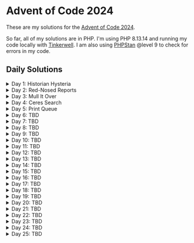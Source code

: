 # Advent of Code 2024

These are my solutions for the [Advent of Code 2024](https://adventofcode.com/2024).

So far, all of my solutions are in PHP. I'm using PHP 8.13.14 and running my code locally with [Tinkerwell](https://tinkerwell.app/). I am also using [PHPStan](https://phpstan.org/) @level 9 to check for errors in my code.

## Daily Solutions

<details>
<summary>Day 1: Historian Hysteria</summary>

<details>
<summary>Part 1</summary>
<div>

The **Chief Historian** is always present for the big Christmas sleigh launch, but nobody has seen him in months! Last anyone heard, he was visiting locations that are historically significant to the North Pole; a group of Senior Historians has asked you to accompany them as they check the places they think he was most likely to visit.

As each location is checked, they will mark it on their list with a **star**. They figure the Chief Historian **must** be in one of the first fifty places they'll look, so in order to save Christmas, you need to help them get **fifty stars** on their list before Santa takes off on December 25th.

Collect stars by solving puzzles. Two puzzles will be made available on each day in the Advent calendar; the second puzzle is unlocked when you complete the first. Each puzzle grants **one star**. Good luck!

You haven't even left yet and the group of Elvish Senior Historians has already hit a problem: their list of locations to check is currently **empty**. Eventually, someone decides that the best place to check first would be the Chief Historian's office.

Upon pouring into the office, everyone confirms that the Chief Historian is indeed nowhere to be found. Instead, the Elves discover an assortment of notes and lists of historically significant locations! This seems to be the planning the Chief Historian was doing before he left. Perhaps these notes can be used to determine which locations to search?

Throughout the Chief's office, the historically significant locations are listed not by name but by a unique number called the **location ID**. To make sure they don't miss anything, The Historians split into two groups, each searching the office and trying to create their own complete list of location IDs.

There's just one problem: by holding the two lists up **side by side** (your puzzle input), it quickly becomes clear that the lists aren't very similar. Maybe you can help The Historians reconcile their lists?

For example:


|   |   |
| ------------- | ------------- |
| 3  | 4  |
| 4  | 3  |
| 2  | 5  |
| 1  | 3  |
| 3  | 9  |
| 3  | 3  |

Maybe the lists are only off by a small amount! To find out, pair up the numbers and measure how far apart they are. Pair up the **smallest number in the left list** with the **smallest numberin the right list**, then the **second-smallest** left number with the **second-smallest right number**, and so on.

Within each pair, figure out **how far apart** the two numbers are; you'll need to **add up all of those distances**. For example, if you pair up a 3 from the left list with a 7 from the right list, the distance apart is 4; if you pair up a 9 with a 3, the distance apart is 6.

In the example list above, the pairs and distances would be as follows:

- The smallest number in the left list is `1`, and the smallest number in the right list is `3`. The distance between them is `2`.
- The second-smallest number in the left list is `2`, and the second-smallest number in the right list is another `3`. The distance between them is `1`.
- The third-smallest number in both lists is `3`, so the distance between them is `0`.
- The next numbers to pair up are `3` and `4`, a distance of `1`.
- The fifth-smallest numbers in each list are `3` and `5`, a distance of `2`.
- Finally, the largest number in the left list is `4`, while the largest number in the right list is `9`; these are a distance `5` apart.

To find the **total distance** between the left list and the right list, add up the distances between all of the pairs you found. In the example above, this is `2 + 1 + 0 + 1 + 2 + 5`, a total distance of `11`!

Your actual left and right lists contain many location IDs. **What is the total distance between your lists?**

My solution and input can be found here: [Day 1](https://github.com/melaniemay79/advent-of-code-2024/tree/main/1)

</div>
</details>

<details>
<summary>Part 2</summary>
<div>

Your analysis only confirmed what everyone feared: the two lists of location IDs are indeed very different.

Or are they?

The Historians can't agree on which group made the mistakes **or** how to read most of the Chief's handwriting, but in the commotion you notice an interesting detail: a lot of location IDs appear in both lists! Maybe the other numbers aren't location IDs at all but rather misinterpreted handwriting.

This time, you'll need to figure out exactly how often each number from the left list appears in the right list. Calculate a total **similarity score** by adding up each number in the left list after multiplying it by the number of times that number appears in the right list.

Here are the same example lists again:


|   |   |
| ------------- | ------------- |
| 3  | 4  |
| 4  | 3  |
| 2  | 5  |
| 1  | 3  |
| 3  | 9  |
| 3  | 3  |

For these example lists, here is the process of finding the similarity score:

- The first number in the left list is `3`. It appears in the right list three times, so the similarity score increases by `3 * 3 = 9`.
- The second number in the left list is `4`. It appears in the right list once, so the similarity score increases by `4 * 1 = 4`.
- The third number in the left list is `2`. It does not appear in the right list, so the similarity score does not increase (`2 * 0 = 0`).
- The fourth number, `1`, also does not appear in the right list.
- The fifth number, `3`, appears in the right list three times; the similarity score increases by `9`.
- The last number, `3`, appears in the right list three times; the similarity score again increases by `9`.

So, for these example lists, the similarity score at the end of this process is **31** `(9 + 4 + 0 + 0 + 9 + 9)`.

Once again consider your left and right lists. `What is their similarity score?`

My solution and input can be found here: [Day 1](https://github.com/melaniemay79/advent-of-code-2024/tree/main/1)

</div>
</details>
</details>

<details>
<summary>Day 2: Red-Nosed Reports</summary>

<details>
<summary>Part 1</summary>
<div>

Fortunately, the first location The Historians want to search isn't a long walk from the Chief Historian's office.

While the [Red-Nosed Reindeer nuclear fusion/fission plant](https://adventofcode.com/2015/day/19) appears to contain no sign of the Chief Historian, the engineers there run up to you as soon as they see you. Apparently, they **still** talk about the time Rudolph was saved through molecular synthesis from a single electron.

They're quick to add that - since you're already here - they'd really appreciate your help analyzing some unusual data from the Red-Nosed reactor. You turn to check if The Historians are waiting for you, but they seem to have already divided into groups that are currently searching every corner of the facility. You offer to help with the unusual data.

The unusual data (your puzzle input) consists of many **reports**, one report per line. Each report is a list of numbers called **levels** that are separated by spaces. For example:


|   |   |   |   |   |
| ------------- | ------------- | ------------- | ------------- | ------------- |
| 7  | 6  | 4  | 2  | 1  |
| 1  | 2  | 7  | 8  | 9  |
| 9  | 7  | 6  | 2  | 1  |
| 1  | 3  | 2  | 4  | 5  |
| 8  | 6  | 4  | 4  | 1  |
| 1  | 3  | 6  | 7  | 9  |

This example data contains six reports each containing five levels.

The engineers are trying to figure out which reports are **safe**. The Red-Nosed reactor safety systems can only tolerate levels that are either gradually increasing or gradually decreasing. So, a report only counts as safe if both of the following are true:

- The levels are either **all increasing** or **all decreasing**.
- Any two adjacent levels differ **by at least one** and **at most three**.

In the example above, the reports can be found safe or unsafe by checking those rules:

- `7 6 4 2 1`: **Safe** because the levels are all decreasing by 1 or 2.
- `1 2 7 8 9`: **Unsafe** because 2 7 is an increase of 5.
- `9 7 6 2 1`: **Unsafe** because 6 2 is a decrease of 4.
- `1 3 2 4 5`: **Unsafe** because 1 3 is increasing but 3 2 is decreasing.
- `8 6 4 4 1`: **Unsafe** because 4 4 is neither an increase or a decrease.
- `1 3 6 7 9`: **Safe** because the levels are all increasing by 1, 2, or 3.

So, in this example, **2** reports are **safe**.

Analyze the unusual data from the engineers. **How many reports are safe?**

My solution and input can be found here: [Day 2](https://github.com/melaniemay79/advent-of-code-2024/tree/main/2)

</div>
</details>

<details>
<summary>Part 2</summary>
<div>

The engineers are surprised by the low number of safe reports until they realize they forgot to tell you about the Problem Dampener.

The Problem Dampener is a reactor-mounted module that lets the reactor safety systems **tolerate a single bad level** in what would otherwise be a safe report. It's like the bad level never happened!

Now, the same rules apply as before, except if removing a single level from an unsafe report would make it safe, the report instead counts as safe.

More of the above example's reports are now safe:

- `7 6 4 2 1`: **Safe** without removing any level.
- `1 2 7 8 9`: **Unsafe** regardless of which level is removed.
- `9 7 6 2 1`: **Unsafe** regardless of which level is removed.
- `1 3 2 4 5`: **Unsafe** by removing the second level, `3`.
- `8 6 4 4 1`: **Unsafe** by removing the third level, `4`.
- `1 3 6 7 9`: **Safe** without removing any level.

Thanks to the Problem Dampener, **4** reports are actually safe!

Update your analysis by handling situations where the Problem Dampener can remove a single level from unsafe reports. **How many reports are now safe?**

My solution and input can be found here: [Day 2](https://github.com/melaniemay79/advent-of-code-2024/tree/main/2)

</div>
</details>
</details>

<details>
<summary>Day 3: Mull It Over</summary>

<details>
<summary>Part 1</summary>
<div>

"Our computers are having issues, so I have no idea if we have any Chief Historians in stock! You're welcome to check the warehouse, though," says the mildly flustered shopkeeper at the [North Pole Toboggan Rental Shop](https://adventofcode.com/2020/day/2). The Historians head out to take a look.

The shopkeeper turns to you. "Any chance you can see why our computers are having issues again?"

The computer appears to be trying to run a program, but its memory (your puzzle input) is **corrupted**. All of the instructions have been jumbled up!

It seems like the goal of the program is just to **multiply some numbers**. It does that with instructions like `mul(X,Y)`, where `X` and `Y` are each 1-3 digit numbers. For instance, `mul(44,46)` multiplies 44 by 46 to get a result of 2024. Similarly, `mul(123,4)` would multiply 123 by 4.

However, because the program's memory has been corrupted, there are also many invalid characters that should be **ignored**, even if they look like part of a `mul` instruction. Sequences like `mul(4*, mul(6,9!, ?(12,34)`, or `mul ( 2 , 4 )` do **nothing**.

For example, consider the following section of corrupted memory:

`xmul(2,4)%&mul[3,7]!@^do_not_mul(5,5)+mul(32,64]then(mul(11,8)mul(8,5))`

Only the four highlighted sections are real `mul` instructions. Adding up the result of each instruction produces **161** `(2*4 + 5*5 + 11*8 + 8*5)`.

Scan the corrupted memory for uncorrupted `mul` instructions. **What do you get if you add up all of the results of the multiplications?**

My solution and input can be found here: [Day 3](https://github.com/melaniemay79/advent-of-code-2024/tree/main/3)

</div>
</details>

<details>
<summary>Part 2</summary>
<div>

As you scan through the corrupted memory, you notice that some of the conditional statements are also still intact. If you handle some of the uncorrupted conditional statements in the program, you might be able to get an even more accurate result.

There are two new instructions you'll need to handle:
- The `do()` instruction **enables** future `mul` instructions.
- The `don't()` instruction **disables** future `mul` instructions.

This corrupted memory is similar to the example from before, but this time the `mul(5,5)` and `mul(11,8)` instructions are **disabled** because there is a `don't()` instruction before them. The other `mul` instructions function normally, including the one at the end that gets re-**enabled** by a `do()` instruction.

This time, the sum of the results is **48** `(2*4 + 8*5)`.

Handle the new instructions; **what do you get if you add up all of the results of just the enabled multiplications?**

My solution and input can be found here: [Day 3](https://github.com/melaniemay79/advent-of-code-2024/tree/main/3)

</div>
</details>
</details>

<details>
<summary>Day 4: Ceres Search</summary>

<details>
<summary>Part 1</summary>
<div>

"Looks like the Chief's not here. Next!" One of The Historians pulls out a device and pushes the only button on it. After a brief flash, you recognize the interior of the [Ceres monitoring station](https://adventofcode.com/2019/day/10)!

As the search for the Chief continues, a small Elf who lives on the station tugs on your shirt; she'd like to know if you could help her with her **word search** (your puzzle input). She only has to find one word: `XMAS`.

This word search allows words to be horizontal, vertical, diagonal, written backwards, or even overlapping other words. It's a little unusual, though, as you don't merely need to find one instance of `XMAS` - you need to find **all of them**. Here are a few ways `XMAS` might appear, where irrelevant characters have been replaced with `.` :

```
..X...
.SAMX.
.A..A.
XMAS.S
.X....
```
The actual word search will be full of letters instead. For example:

```
MMMSXXMASM
MSAMXMSMSA
AMXSXMAAMM
MSAMASMSMX
XMASAMXAMM
XXAMMXXAMA
SMSMSASXSS
SAXAMASAAA
MAMMMXMMMM
MXMXAXMASX
```

In this word search, `XMAS` occurs a total of **18** times; here's the same word search again, but where letters not involved in any `XMAS` have been replaced with `.` :

```
....XXMAS.
....XXMAS.
.SAMXMS...
...S..A...
..A.A.MS.X
XMASAMX.MM
X.....XA.A
S.S.S.S.SS
.A.A.A.A.A
..M.M.M.MM
.X.X.XMASX
```

Take a look at the little Elf's word search. **How many times does `XMAS` appear?**

My solution and input can be found here: [Day 4](https://github.com/melaniemay79/advent-of-code-2024/tree/main/4)

</div>
</details>

<details>
<summary>Part 2</summary>
<div>

The Elf looks quizzically at you. Did you misunderstand the assignment?

Looking for the instructions, you flip over the word search to find that this isn't actually an **XMAS** puzzle; it's an **X-MAS** puzzle in which you're supposed to find two `MAS` in the shape of an `X`. One way to achieve that is like this:

```
M.S
.A.
M.S
```

Irrelevant characters have again been replaced with . in the above diagram. Within the X, each MAS can be written forwards or backwards.

Here's the same example from before, but this time all of the X-MASes have been kept instead:

```
.M.S......
..A..MSMS.
.M.S.MAA..
..A.ASMSM.
.M.S.M....
..........
S.S.S.S.S.
.A.A.A.A..
M.M.M.M.M.
..........
```
In this example, an `X-MAS` appears **9** times.

Flip the word search from the instructions back over to the word search side and try again. **How many times does an `X-MAS` appear?**

My solution and input can be found here: [Day 4](https://github.com/melaniemay79/advent-of-code-2024/tree/main/4)

</div>
</details>
</details>

<details>
<summary>Day 5: Print Queue</summary>

<details>
<summary>Part 1</summary>
<div>

Satisfied with their search on Ceres, the squadron of scholars suggests subsequently scanning the stationery stacks of sub-basement 17.

The North Pole printing department is busier than ever this close to Christmas, and while The Historians continue their search of this historically significant facility, an Elf operating a [very familiar printer](https://adventofcode.com/2017/day/1) beckons you over.

The Elf must recognize you, because they waste no time explaining that the new **sleigh launch safety manual** updates won't print correctly. Failure to update the safety manuals would be dire indeed, so you offer your services.

Safety protocols clearly indicate that new pages for the safety manuals must be printed in a **very specific order**. The notation `X|Y` means that if both page number `X` and page number `Y` are to be produced as part of an update, page number `X` **must** be printed at some point before page number `Y`.

The Elf has for you both the **page ordering rules** and the **pages to produce in each update** (your puzzle input), but can't figure out whether each update has the pages in the right order.

For example:

```
47|53
97|13
97|61
97|47
75|29
61|13
75|53
29|13
97|29
53|29
61|53
97|53
61|29
47|13
75|47
97|75
47|61
75|61
47|29
75|13
53|13

75,47,61,53,29
97,61,53,29,13
75,29,13
75,97,47,61,53
61,13,29
97,13,75,29,47
```

The first section specifies the **page ordering rules**, one per line. The first rule, `47|53`, means that if an update includes both page number 47 and page number 53, then page number 47 **must** be printed at some point before page number 53. (47 doesn't necessarily need to be **immediately** before 53; other pages are allowed to be between them.)

The second section specifies the page numbers of each **update**. Because most safety manuals are different, the pages needed in the updates are different too. The first update, `75,47,61,53,29`, means that the update consists of page numbers 75, 47, 61, 53, and 29.

To get the printers going as soon as possible, start by identifying **which updates are already in the right order**.

In the above example, the first update `(75,47,61,53,29)` is in the right order:

- `75` is correctly first because there are rules that put each other page after it: `75|47`, `75|61`, `75|53`, and `75|29`.
- `47` is correctly second because 75 must be before it (`75|47`) and every other page must be after it according to `47|61`, `47|53`, and `47|29`.
- `61` is correctly in the middle because 75 and 47 are before it (`75|61` and `47|61`) and 53 and 29 are after it (`61|53` and `61|29`).
- `53` is correctly fourth because it is before page number 29 (`53|29`).
- `29` is the only page left and so is correctly last.

Because the first update does not include some page numbers, the ordering rules involving those missing page numbers are ignored.

The second and third updates are also in the correct order according to the rules. Like the first update, they also do not include every page number, and so only some of the ordering rules apply - within each update, the ordering rules that involve missing page numbers are not used.

The fourth update, `75,97,47,61,53`, is **not** in the correct order: it would print 75 before 97, which violates the rule `97|75`.

The fifth update, `61,13,29`, is also **not** in the correct order, since it breaks the rule `29|13`.

The last update, `97,13,75,29,47`, is **not** in the correct order due to breaking several rules.

For some reason, the Elves also need to know the **middle page number** of each update being printed. Because you are currently only printing the correctly-ordered updates, you will need to find the middle page number of each correctly-ordered update. In the above example, the correctly-ordered updates are:

```
75,47,61,53,29
97,61,53,29,13
75,29,13
```

These have middle page numbers of `61`, `53`, and `29` respectively. Adding these page numbers together gives `143`.

Of course, you'll need to be careful: the actual list of **page ordering rules** is bigger and more complicated than the above example.

Determine which updates are already in the correct order. **What do you get if you add up the middle page number from those correctly-ordered updates?**

My solution and input can be found here: [Day 5](https://github.com/melaniemay79/advent-of-code-2024/tree/main/5)

</div>
</details>

<details>
<summary>Part 2</summary>
<div>

Coming soon...

</div>
</details>
</details>

<details>
<summary>Day 6: TBD</summary>

<details>
<summary>Part 1</summary>
<div>

Coming soon...

</div>
</details>

<details>
<summary>Part 2</summary>
<div>

Coming soon...

</div>
</details>
</details>

<details>
<summary>Day 7: TBD</summary>

<details>
<summary>Part 1</summary>
<div>

Coming soon...

</div>
</details>

<details>
<summary>Part 2</summary>
<div>

Coming soon...

</div>
</details>
</details>

<details>
<summary>Day 8: TBD</summary>

<details>
<summary>Part 1</summary>
<div>

Coming soon...

</div>
</details>

<details>
<summary>Part 2</summary>
<div>

Coming soon...

</div>
</details>
</details>

<details>
<summary>Day 9: TBD</summary>

<details>
<summary>Part 1</summary>
<div>

Coming soon...

</div>
</details>

<details>
<summary>Part 2</summary>
<div>

Coming soon...

</div>
</details>
</details>

<details>
<summary>Day 10: TBD</summary>

<details>
<summary>Part 1</summary>
<div>

Coming soon...

</div>
</details>

<details>
<summary>Part 2</summary>
<div>

Coming soon...

</div>
</details>
</details>

<details>
<summary>Day 11: TBD</summary>

<details>
<summary>Part 1</summary>
<div>

Coming soon...

</div>
</details>

<details>
<summary>Part 2</summary>
<div>

Coming soon...

</div>
</details>
</details>

<details>
<summary>Day 12: TBD</summary>

<details>
<summary>Part 1</summary>
<div>

Coming soon...

</div>
</details>

<details>
<summary>Part 2</summary>
<div>

Coming soon...

</div>
</details>
</details>

<details>
<summary>Day 13: TBD</summary>

<details>
<summary>Part 1</summary>
<div>

Coming soon...

</div>
</details>

<details>
<summary>Part 2</summary>
<div>

Coming soon...

</div>
</details>
</details>

<details>
<summary>Day 14: TBD</summary>

<details>
<summary>Part 1</summary>
<div>

Coming soon...

</div>
</details>

<details>
<summary>Part 2</summary>
<div>

Coming soon...

</div>
</details>
</details>

<details>
<summary>Day 15: TBD</summary>

<details>
<summary>Part 1</summary>
<div>

Coming soon...

</div>
</details>

<details>
<summary>Part 2</summary>
<div>

Coming soon...

</div>
</details>
</details>

<details>
<summary>Day 16: TBD</summary>

<details>
<summary>Part 1</summary>
<div>

Coming soon...

</div>
</details>

<details>
<summary>Part 2</summary>
<div>

Coming soon...

</div>
</details>
</details>

<details>
<summary>Day 17: TBD</summary>

<details>
<summary>Part 1</summary>
<div>

Coming soon...

</div>
</details>

<details>
<summary>Part 2</summary>
<div>

Coming soon...

</div>
</details>
</details>

<details>
<summary>Day 18: TBD</summary>

<details>
<summary>Part 1</summary>
<div>

Coming soon...

</div>
</details>

<details>
<summary>Part 2</summary>
<div>

Coming soon...

</div>
</details>
</details>

<details>
<summary>Day 19: TBD</summary>

<details>
<summary>Part 1</summary>
<div>

Coming soon...

</div>
</details>

<details>
<summary>Part 2</summary>
<div>

Coming soon...

</div>
</details>
</details>

<details>
<summary>Day 20: TBD</summary>

<details>
<summary>Part 1</summary>
<div>

Coming soon...

</div>
</details>

<details>
<summary>Part 2</summary>
<div>

Coming soon...

</div>
</details>
</details>

<details>
<summary>Day 21: TBD</summary>

<details>
<summary>Part 1</summary>
<div>

Coming soon...

</div>
</details>

<details>
<summary>Part 2</summary>
<div>

Coming soon...

</div>
</details>
</details>

<details>
<summary>Day 22: TBD</summary>

<details>
<summary>Part 1</summary>
<div>

Coming soon...

</div>
</details>

<details>
<summary>Part 2</summary>
<div>

Coming soon...

</div>
</details>
</details>

<details>
<summary>Day 23: TBD</summary>

<details>
<summary>Part 1</summary>
<div>

Coming soon...

</div>
</details>

<details>
<summary>Part 2</summary>
<div>

Coming soon...

</div>
</details>
</details>

<details>
<summary>Day 24: TBD</summary>

<details>
<summary>Part 1</summary>
<div>

Coming soon...

</div>
</details>

<details>
<summary>Part 2</summary>
<div>

Coming soon...

</div>
</details>
</details>

<details>
<summary>Day 25: TBD</summary>

<details>
<summary>Part 1</summary>
<div>

Coming soon...

</div>
</details>

<details>
<summary>Part 2</summary>
<div>

Coming soon...

</div>
</details>
</details>